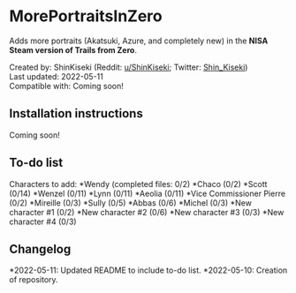 # MorePortraitsInZero
Adds more portraits (Akatsuki, Azure, and completely new) in the **NISA Steam version of Trails from Zero**.

Created by: ShinKiseki (Reddit: [u/ShinKiseki](https://www.reddit.com/user/ShinKiseki); Twitter: [Shin_Kiseki](https://twitter.com/Shin_Kiseki))  
Last updated: 2022-05-11  
Compatible with: Coming soon!

## Installation instructions
Coming soon!

## To-do list
Characters to add:
*Wendy (completed files: 0/2)
*Chaco (0/2)
*Scott (0/14)
*Wenzel (0/11)
*Lynn (0/11)
*Aeolia (0/11)
*Vice Commissioner Pierre (0/2)
*Mireille (0/3)
*Sully (0/5)
*Abbas (0/6)
*Michel (0/3)
*New character #1 (0/2)
*New character #2 (0/6)
*New character #3 (0/3)
*New character #4 (0/3)

## Changelog
*2022-05-11: Updated README to include to-do list.
*2022-05-10: Creation of repository.
